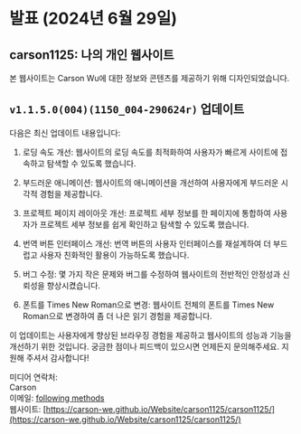 # 발표 (2024년 6월 29일)

## carson1125: 나의 개인 웹사이트
본 웹사이트는 Carson Wu에 대한 정보와 콘텐츠를 제공하기 위해 디자인되었습니다.

## `v1.1.5.0(004)(1150_004-290624r)` 업데이트

다음은 최신 업데이트 내용입니다:

1. 로딩 속도 개선: 웹사이트의 로딩 속도를 최적화하여 사용자가 빠르게 사이트에 접속하고 탐색할 수 있도록 했습니다.

2. 부드러운 애니메이션: 웹사이트의 애니메이션을 개선하여 사용자에게 부드러운 시각적 경험을 제공합니다.

3. 프로젝트 페이지 레이아웃 개선: 프로젝트 세부 정보를 한 페이지에 통합하여 사용자가 프로젝트 세부 정보를 쉽게 확인하고 탐색할 수 있도록 했습니다.

4. 번역 버튼 인터페이스 개선: 번역 버튼의 사용자 인터페이스를 재설계하여 더 부드럽고 사용자 친화적인 활용이 가능하도록 했습니다.

5. 버그 수정: 몇 가지 작은 문제와 버그를 수정하여 웹사이트의 전반적인 안정성과 신뢰성을 향상시켰습니다.

6. 폰트를 Times New Roman으로 변경: 웹사이트 전체의 폰트를 Times New Roman으로 변경하여 좀 더 나은 읽기 경험을 제공합니다.

이 업데이트는 사용자에게 향상된 브라우징 경험을 제공하고 웹사이트의 성능과 기능을 개선하기 위한 것입니다. 궁금한 점이나 피드백이 있으시면 언제든지 문의해주세요. 지원해 주셔서 감사합니다!

미디어 연락처:<br>
Carson<br>
이메일: [following methods](https://carson-we.github.io/Carson-We.github.io/contact.html)<br>
웹사이트: [https://carson-we.github.io/Website/carson1125/carson1125/](https://carson-we.github.io/Website/carson1125/carson1125/)
